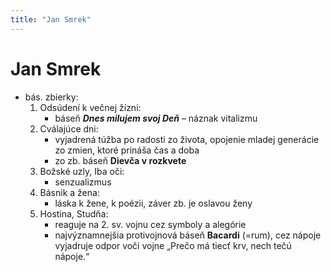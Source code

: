 ```yaml
---
title: "Jan Smrek"
---
```

# Jan Smrek
- bás. zbierky: 
	1. Odsúdení k večnej žízni:
		- báseň ***Dnes milujem svoj Deň*** – náznak vitalizmu   
	2. Cválajúce dni:
		- vyjadrená túžba po radosti zo života, opojenie mladej generácie zo zmien, ktoré prináša čas a doba
		- zo zb. báseň **Dievča v rozkvete**
	3. Božské uzly, Iba oči:
		- senzualizmus
	4. Básnik a žena:
		- láska k žene, k poézii, záver zb. je oslavou ženy
	5. Hostina, Studňa:
		- reaguje na 2. sv. vojnu cez symboly a alegórie
		- najvýznamnejšia protivojnová báseň **Bacardi** (=rum), cez nápoje vyjadruje odpor voči vojne  „Prečo má tiecť krv, nech tečú nápoje.“  
